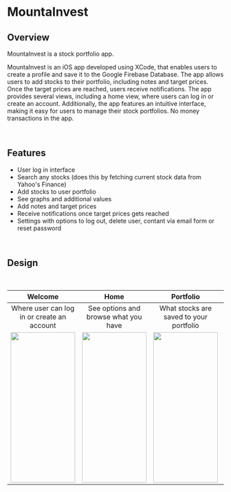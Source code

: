 # MountaInvest
## Overview

MountaInvest is a stock portfolio app. 

MountaInvest is an iOS app developed using XCode, that enables users to create a profile and save it to the Google Firebase Database. The app allows users to add stocks to their portfolio, including notes and target prices. Once the target prices are reached, users receive notifications. The app provides several views, including a home view, where users can log in or create an account. Additionally, the app features an intuitive interface, making it easy for users to manage their stock portfolios. No money transactions in the app. 

<br>

## Features
* User log in interface
* Search any stocks (does this by fetching current stock data from Yahoo's Finance)
* Add stocks to user portfolio
* See graphs and additional values
* Add notes and target prices
* Receive notifications once target prices gets reached
* Settings with options to log out, delete user, contant via email form or reset password

<br>

## Design

<br>

Welcome |  Home | Portfolio | Settings | Graph
|:-------------------------:|:-------------------------:|:-------------------------: |:-------------------------:|:-------------------------:|
Where user can log in or create an account | See options and browse what you have | What stocks are saved to your portfolio | General settings page with additional features | Additional stocks data which updates with in real time
<img src="https://user-images.githubusercontent.com/63372623/234412707-946ea34a-3e08-4e9c-9913-9eae1433feaa.jpg" width ="150" height="350">  |  <img src="https://user-images.githubusercontent.com/63372623/234440630-abdfef3c-5970-4bc3-9ea9-42ee8b46a72e.jpg" width ="150" height="350"> | <img src="https://user-images.githubusercontent.com/63372623/234446027-09cc1716-db61-4171-8420-dd6601c46a10.jpg" width ="150" height="350"> | <img src="https://user-images.githubusercontent.com/63372623/234442621-8d90ec10-8336-4b2c-884c-c732e613fd82.jpg" width ="150" height="350">| <img src="https://user-images.githubusercontent.com/63372623/234445862-75516aae-fc7d-4b62-8ec0-fdf7af2a4a39.jpg" width ="150" height="350">


















